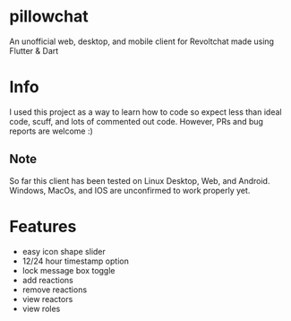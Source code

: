 # pillowchat

An unofficial web, desktop, and mobile client for Revoltchat made using Flutter &amp; Dart

# Info

I used this project as a way to learn how to code so expect less than ideal code, scuff, and lots of commented out code. However, PRs and bug reports are welcome :)

## Note

So far this client has been tested on Linux Desktop, Web, and Android. Windows, MacOs, and IOS are unconfirmed to work properly yet.

# Features

- easy icon shape slider
- 12/24 hour timestamp option
- lock message box toggle
- add reactions
- remove reactions
- view reactors
- view roles
